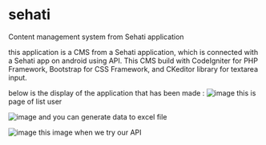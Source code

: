 # sehati
Content management system from Sehati application

this application is a CMS from a Sehati application, which is connected with a Sehati app on android using API. This CMS build with CodeIgniter for PHP Framework, Bootstrap for CSS Framework, and CKeditor library for textarea input.

below is the display of the application that has been made :
![image](https://user-images.githubusercontent.com/16746205/50898572-2c96fb00-1442-11e9-9d8e-f9db4a51daac.png)
this is page of list user

![image](https://user-images.githubusercontent.com/16746205/50898637-5ea85d00-1442-11e9-99c6-d0247ed45c21.png)
and you can generate data to excel file

![image](https://user-images.githubusercontent.com/16746205/50898747-a7601600-1442-11e9-9d3e-717f5daa8480.png)
this image when we try our API
